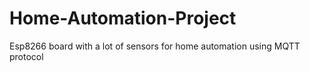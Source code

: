 # Home-Automation-Project
Esp8266 board with a lot of sensors for home automation using MQTT protocol

